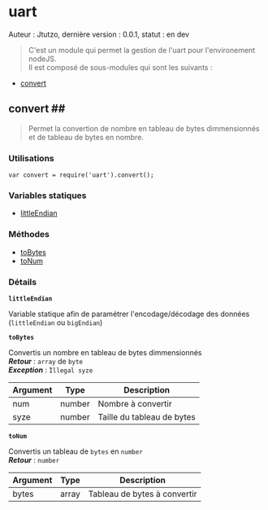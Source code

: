 # uart #

Auteur : Jtutzo, dernière version : 0.0.1, statut : en dev

> C'est un module qui permet la gestion de l'uart pour l'environement nodeJS.<br />
Il est composé de sous-modules qui sont les suivants :
 - [convert](#convert)
 
## convert <a id="convert"></a>##
> Permet la convertion de nombre en tableau de bytes dimmensionnés et de tableau de bytes en nombre.

### Utilisations ###

`var convert = require('uart').convert();`

### Variables statiques ###
- [littleEndian](#littleEndian)

### Méthodes ###
- [toBytes](#toBytes)
- [toNum](#toNum)

### Détails ###

**`littleEndian`<a id="littleEndian"></a>**

Variable statique afin de paramétrer l'encodage/décodage des données (`littleEndian` ou `bigEndian`)

**`toBytes`<a id="toBytes"></a>**

Convertis un nombre en tableau de bytes dimmensionnés<br />
***Retour*** : `array` de `byte`<br />
***Exception*** : ̀`Illegal syze`

| Argument      |Type                 |Description |
| ------------- |-------------        | ---------  |
|num            |number               |Nombre à convertir|
|syze           |number               |Taille du tableau de bytes|

**`toNum`<a id="toNum"></a>**

Convertis un tableau de `bytes` en `number`<br />
***Retour*** : `number`

| Argument      |Type                 |Description |
| ------------- |-------------        | ---------  |
|bytes          |array                |Tableau de bytes à convertir|
